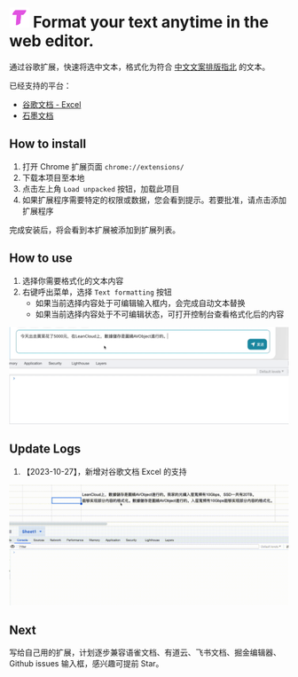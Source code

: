 # <img width="36" alt="logo" src="./icon-128.png"> Format your text anytime in the web editor.

通过谷歌扩展，快速将选中文本，格式化为符合 [中文文案排版指北](https://github.com/sparanoid/chinese-copywriting-guidelines) 的文本。

已经支持的平台：

+ [谷歌文档 - Excel](https://docs.google.com/spreadsheets)
+ [石墨文档](https://shimo.im/)

## How to install

1. 打开 Chrome 扩展页面 `chrome://extensions/`
2. 下载本项目至本地
3. 点击左上角 `Load unpacked` 按钮，加载此项目
4. 如果扩展程序需要特定的权限或数据，您会看到提示。若要批准，请点击添加扩展程序

完成安装后，将会看到本扩展被添加到扩展列表。

## How to use

1. 选择你需要格式化的文本内容
2. 右键呼出菜单，选择 `Text formatting` 按钮
    - 如果当前选择内容处于可编辑输入框内，会完成自动文本替换
    - 如果当前选择内容处于不可编辑状态，可打开控制台查看格式化后的内容

![](./images//demo.gif)

## Update Logs

1. 【2023-10-27】，新增对谷歌文档 Excel 的支持

![](./images//demo-google-excel.gif)

## Next

写给自己用的扩展，计划逐步兼容语雀文档、有道云、飞书文档、掘金编辑器、Github issues 输入框，感兴趣可提前 Star。